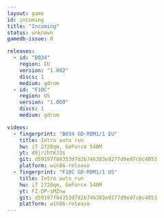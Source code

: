 ```yaml
---
layout: game
id: incoming
title: "Incoming"
status: unknown
gamedb-issue: 0

releases:
  - id: "B034"
    region: EU
    version: "1.002"
    discs: 1
    medium: gdrom
  - id: "F10C"
    region: US
    version: "1.000"
    discs: 1
    medium: gdrom

videos:
  - fingerprint: "B034 GD-ROM1/1 EU"
    title: Intro auto run
    hw: i7 2720qm, GeForce 540M
    yt: d8jrzhtKJ3s
    git: d59197f84353d7d2b746383e9277d9ed7c8c4053
    platform: win86-release
  - fingerprint: "F10C GD-ROM1/1 US"
    title: Intro auto run
    hw: i7 2720qm, GeForce 540M
    yt: FZ-DP-sMZnw
    git: d59197f84353d7d2b746383e9277d9ed7c8c4053
    platform: win86-release
---
```

